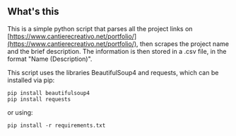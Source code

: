 ## What's this

This is a simple python script that parses all the project links on [https://www.cantierecreativo.net/portfolio/](https://www.cantierecreativo.net/portfolio/), then scrapes the project name and the brief description.
The information is then stored in a .csv file, in the format "Name (Description)".

This script uses the libraries BeautifulSoup4 and requests, which can be installed via pip: 
    
    pip install beautifulsoup4
    pip install requests
    
or using:

    pip install -r requirements.txt
